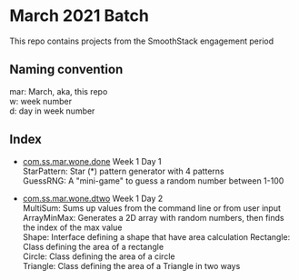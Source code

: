 # March 2021 Batch
This repo contains projects from the SmoothStack engagement period

## Naming convention
mar: March, aka, this repo  
w: week number  
d: day in week number

## Index
- [com.ss.mar.wone.done](src/com/ss/mar/wone/done) Week 1 Day 1  
  StarPattern: Star (*) pattern generator with 4 patterns  
  GuessRNG: A "mini-game" to guess a random number between 1-100  

- [com.ss.mar.wone.dtwo](src/com/ss/mar/wone/dtwo) Week 1 Day 2  
  MultiSum: Sums up values from the command line or from user input  
  ArrayMinMax: Generates a 2D array with random numbers, then finds the index of the max value  
  Shape: Interface defining a shape that have area calculation
  Rectangle: Class defining the area of a rectangle  
  Circle: Class defining the area of a circle  
  Triangle: Class defining the area of a Triangle in two ways  

